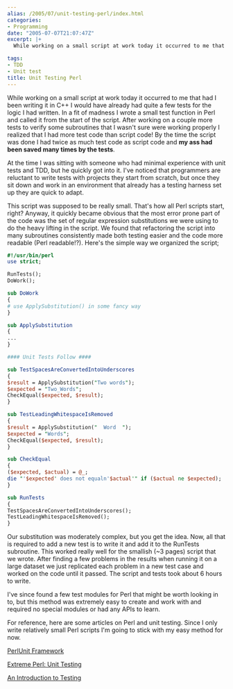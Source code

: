 ```yaml
---
alias: /2005/07/unit-testing-perl/index.html
categories:
- Programming
date: "2005-07-07T21:07:47Z"
excerpt: |+
  While working on a small script at work today it occurred to me that had I been writing it in C++ I would have already had quite a few tests for the logic I had written.  In a fit of madness I wrote a small test function in Perl and called it from the start of the script.  After working on a couple more tests to verify some subroutines that I wasn't sure were working properly I realized that I had more test code than script code!  By the time the script was done I had twice as much test code as script code and <b>my ass had been saved many times by the tests</b>.

tags:
- TDD
- Unit test
title: Unit Testing Perl
---
```

While working on a small script at work today it occurred to me that had I been writing it in C++ I would have already had quite a few tests for the logic I had written.  In a fit of madness I wrote a small test function in Perl and called it from the start of the script.  After working on a couple more tests to verify some subroutines that I wasn't sure were working properly I realized that I had more test code than script code!  By the time the script was done I had twice as much test code as script code and <b>my ass had been saved many times by the tests</b>.

At the time I was sitting with someone who had minimal experience with unit tests and TDD, but he quickly got into it.  I've noticed that programmers are reluctant to write tests with projects they start from scratch, but once they sit down and work in an environment that already has a testing harness set up they are quick to adapt.

This script was supposed to be really small.  That's how all Perl scripts start, right?  Anyway, it quickly became obvious that the most error prone part of the code was the set of regular expression substitutions we were using to do the heavy lifting in the script.  We found that refactoring the script into many subroutines consistently made both testing easier and the code more readable (Perl readable!?).  Here's the simple way we organized the script;

```perl
#!/usr/bin/perl
use strict;

RunTests();
DoWork();

sub DoWork
{
# use ApplySubstitution() in some fancy way
}

sub ApplySubstitution
{
...
}

#### Unit Tests Follow ####

sub TestSpacesAreConvertedIntoUnderscores
{
$result = ApplySubstitution("Two words");
$expected = "Two_Words";
CheckEqual($expected, $result);
}

sub TestLeadingWhitespaceIsRemoved
{
$result = ApplySubstitution("  Word  ");
$expected = "Words";
CheckEqual($expected, $result);
}

sub CheckEqual
{
($expected, $actual) = @_;
die "'$expected' does not equaln'$actual'" if ($actual ne $expected);
}

sub RunTests
{
TestSpacesAreConvertedIntoUnderscores();
TestLeadingWhitespaceIsRemoved();
}
```

Our substitution was moderately complex, but you get the idea.  Now, all that is required to add a new test is to write it and add it to the RunTests subroutine.  This worked really well for the smallish (~3 pages) script that we wrote.  After finding a few problems in the results when running it on a large dataset we just replicated each problem in a new test case and worked on the code until it passed.   The script and tests took about 6 hours to write.

I've since found a few test modules for Perl that might be worth looking in to, but this method was extremely easy to create and work with and required no special modules or had any APIs to learn.

For reference, here are some articles on Perl and unit testing.  Since I only write relatively small Perl scripts I'm going to stick with my easy method for now.

[PerlUnit Framework](http://perlunit.sourceforge.net/)

[Extreme Perl: Unit Testing](http://www.extremeperl.org/bk/unit-testing)

[An Introduction to Testing](http://www.perl.com/pub/a/2001/12/04/testing.html)

